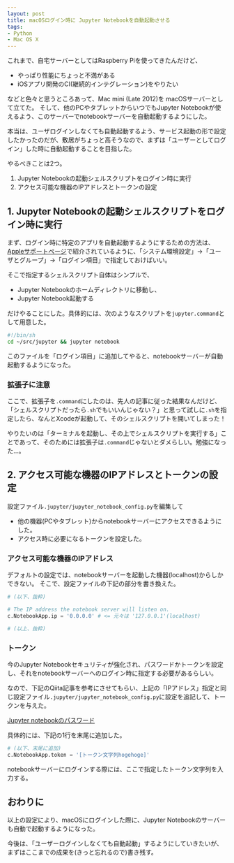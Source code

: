 ```yaml
---
layout: post
title: macOSログイン時に Jupyter Notebookを自動起動させる
tags:
- Python
- Mac OS X
---
```


これまで、自宅サーバーとしてはRaspberry Piを使ってきたんだけど、
- やっぱり性能にちょっと不満がある
- iOSアプリ開発のCI(継続的インテグレーション)をやりたい

などと色々と思うところあって、Mac mini (Late 2012)を macOSサーバーとして立てた。
そして、他のPCやタブレットからいつでもJupyter Notebookが使えるよう、このサーバーでnotebookサーバーを自動起動するようにした。

本当は、ユーザログインしなくても自動起動するよう、サービス起動の形で設定したかったのだが、敷居がちょっと高そうなので、まずは「ユーザーとしてログイン」した時に自動起動することを目指した。

やるべきことは2つ。
1. Jupyter Notebookの起動シェルスクリプトをログイン時に実行
2. アクセス可能な機器のIPアドレスとトークンの設定

## 1. Jupyter Notebookの起動シェルスクリプトをログイン時に実行

まず、ログイン時に特定のアプリを自動起動するようにするための方法は、[Appleサポートページ](https://support.apple.com/kb/PH25590?locale=ja_JP)で紹介されているように、「システム環境設定」→「ユーザとグループ」→「ログイン項目」で指定しておけばいい。

そこで指定するシェルスクリプト自体はシンプルで、
 - Jupyter Notebookのホームディレクトリに移動し、
 - Jupyter Notebook起動する

だけやることにした。具体的には、次のようなスクリプトを`jupyter.command`として用意した。

```sh
#!/bin/sh
cd ~/src/jupyter && jupyter notebook
```

このファイルを「ログイン項目」に追加してやると、notebookサーバーが自動起動するようになった。

### 拡張子に注意

ここで、拡張子を`.command`にしたのは、先人の記事に従った結果なんだけど、「シェルスクリプトだったら`.sh`でもいいんじゃない？」と思って試しに`.sh`を指定したら、なんとXcodeが起動して、そのシェルスクリプトを開いてしまった！

やりたいのは「ターミナルを起動し、その上でシェルスクリプトを実行する」ことであって、そのためには拡張子は`.command`じゃないとダメらしい。勉強になった…。


## 2. アクセス可能な機器のIPアドレスとトークンの設定

設定ファイル`.jupyter/jupyter_notebook_config.py`を編集して
- 他の機器(PCやタブレット)からnotebookサーバーにアクセスできるようにした。
- アクセス時に必要になるトークンを設定した。

### アクセス可能な機器のIPアドレス

デフォルトの設定では、notebookサーバーを起動した機器(localhost)からしかできない。
そこで、設定ファイルの下記の部分を書き換えた。

```python
# (以下、抜粋)

# The IP address the notebook server will listen on.
c.NotebookApp.ip = '0.0.0.0' # <= 元々は '127.0.0.1'(localhost)

# (以上、抜粋)
```

### トークン

今のJupyter Notebookセキュリティが強化され、パスワードかトークンを設定し、それをnotebookサーバーへのログイン時に指定する必要があるらしい。

なので、下記のQiita記事を参考にさせてもらい、上記の「IPアドレス」指定と同じ設定ファイル`.jupyter/jupyter_notebook_config.py`に設定を追記して、トークンを与えた。

[Jupyter notebookのパスワード](https://qiita.com/SaitoTsutomu/items/aee41edf1a990cad5be6)

具体的には、下記の1行を末尾に追加した。

```python
# (以下、末尾に追加)
c.NotebookApp.token = '[トークン文字列hogehoge]'
```

notebookサーバーにログインする際には、ここで指定したトークン文字列を入力する。

## おわりに

以上の設定により、macOSにログインした際に、Jupyter Notebookのサーバーも自動で起動するようになった。

今後は、「ユーザーログインしなくても自動起動」するようにしていきたいが、まずはここまでの成果を(きっと忘れるので)書き残す。